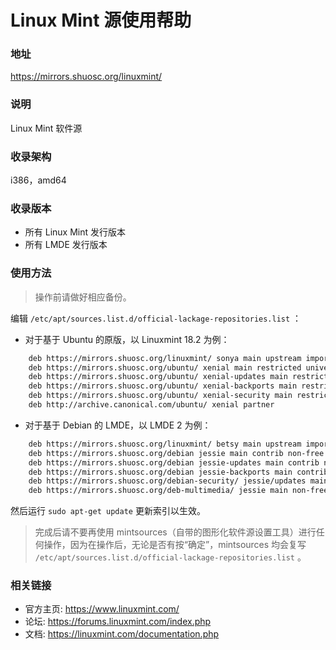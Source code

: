 # Linux Mint 源使用帮助

### 地址

https://mirrors.shuosc.org/linuxmint/

### 说明

Linux Mint 软件源

### 收录架构

i386，amd64

### 收录版本

* 所有 Linux Mint 发行版本
* 所有 LMDE 发行版本

### 使用方法


>	操作前请做好相应备份。 
 
编辑 `/etc/apt/sources.list.d/official-lackage-repositories.list` ：

* 对于基于 Ubuntu 的原版，以 Linuxmint 18.2 为例：

```bash
	deb https://mirrors.shuosc.org/linuxmint/ sonya main upstream import backport 
	deb https://mirrors.shuosc.org/ubuntu/ xenial main restricted universe multiverse
	deb https://mirrors.shuosc.org/ubuntu/ xenial-updates main restricted universe multiverse
	deb https://mirrors.shuosc.org/ubuntu/ xenial-backports main restricted universe multiverse
	deb https://mirrors.shuosc.org/ubuntu/ xenial-security main restricted universe multiverse
	deb http://archive.canonical.com/ubuntu/ xenial partner
```	

* 对于基于 Debian 的 LMDE，以 LMDE 2 为例：

```bash
	deb https://mirrors.shuosc.org/linuxmint/ betsy main upstream import
	deb https://mirrors.shuosc.org/debian jessie main contrib non-free
	deb https://mirrors.shuosc.org/debian jessie-updates main contrib non-free
	deb https://mirrors.shuosc.org/debian jessie-backports main contrib non-free
	deb https://mirrors.shuosc.org/debian-security/ jessie/updates main non-free contrib
	deb https://mirrors.shuosc.org/deb-multimedia/ jessie main non-free
```
 
然后运行 `sudo apt-get update` 更新索引以生效。 


> 完成后请不要再使用 mintsources（自带的图形化软件源设置工具）进行任何操作，因为在操作后，无论是否有按“确定”，mintsources 均会复写 `/etc/apt/sources.list.d/official-lackage-repositories.list` 。

### 相关链接

- 官方主页: https://www.linuxmint.com/
- 论坛: https://forums.linuxmint.com/index.php
- 文档: https://linuxmint.com/documentation.php
